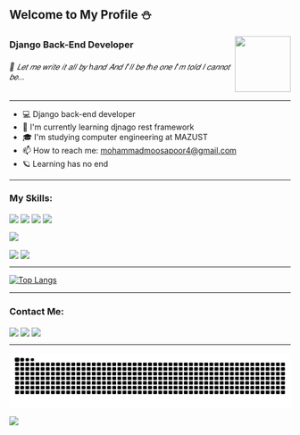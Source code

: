 ## Welcome to My Profile ⛄

<a href="https://www.djangoproject.com/" target="blank"><img align="right" src="https://gifdb.com/images/high/coding-animated-laptop-flow-stream-ja04010rm5o68zfk.webp" height="100" width="100" /></a>
<p></p>

### Django Back-End Developer

###### 🍁 𝐿𝑒𝑡 𝑚𝑒 𝑤𝑟𝑖𝑡𝑒 𝑖𝑡 𝑎𝑙𝑙 𝑏𝑦 ℎ𝑎𝑛𝑑 𝐴𝑛𝑑 𝐼'𝑙𝑙 𝑏𝑒 𝑡ℎ𝑒 𝑜𝑛𝑒 𝐼'𝑚 𝑡𝑜𝑙𝑑 𝐼 𝑐𝑎𝑛𝑛𝑜𝑡 𝑏𝑒...
###

<hr></hr>

- 💻 Django back-end developer
- 🌱 I'm currently learning djnago rest framework
- 🎓 I'm studying computer engineering at MAZUST
- 📫 How to reach me: mohammadmoosapoor4@gmail.com
- 🪐 Learning has no end 

<hr></hr>

### My Skills:

<a href="https://www.python.org/" target="blank"><img align="center" src="https://img.shields.io/badge/Python-FFD43B?style=for-the-badge&logo=python&logoColor=blue"/></a>
<a href="https://www.djangoproject.com/" target="blank"><img align="center" src="https://img.shields.io/badge/Django-092E20?style=for-the-badge&logo=django&logoColor=green"/></a>
<a href="https://www.django-rest-framework.org/" target="blank"><img align="center" src="https://img.shields.io/badge/django%20rest-ff1709?style=for-the-badge&logo=django&logoColor=white"/></a>
<a href="https://www.mysql.com/" target="blank"><img align="center" src="https://img.shields.io/badge/MySQL-005C84?style=for-the-badge&logo=mysql&logoColor=white"/></a>

<a href="#" target="blank"><img align="center" src="https://img.shields.io/badge/HTML5-E34F26?style=for-the-badge&logo=html5&logoColor=white"/></a>

<a href="#" target="blank"><img align="center" src="https://img.shields.io/badge/C%2B%2B-00599C?style=for-the-badge&logo=c%2B%2B&logoColor=white"/></a>
<a href="#" target="blank"><img align="center" src="https://img.shields.io/badge/C%23-239120?style=for-the-badge&logo=c-sharp&logoColor=white"/></a>

<hr></hr>

[![Top Langs](https://github-readme-stats.vercel.app/api/top-langs/?username=mmd-punisher&hide_progress=true&theme=dark)](https://github.com/anuraghazra/github-readme-stats)
<hr></hr>

### Contact Me:
<a href="#" target="blank"><img align="center" src="https://img.shields.io/badge/Telegram-2CA5E0?style=for-the-badge&logo=telegram&logoColor=white"/></a>
<a href="https://instagram.com/mmdetoun?igshid=YTQwZjQ0NmI0OA==" target="blank"><img align="center" src="https://img.shields.io/badge/Instagram-E4405F?style=for-the-badge&logo=instagram&logoColor=white"/></a>
<a href="https://www.linkedin.com/in/mohammad-mousapour-493a23256?utm_source=share&utm_campaign=share_via&utm_content=profile&utm_medium=android_app" target="blank"><img align="center" src="https://img.shields.io/badge/LinkedIn-0077B5?style=for-the-badge&logo=linkedin&logoColor=white"/></a>

[//]: # (<a href="" target="blank"><img align="center" src=""/></a>)

<hr></hr>

<a href="https://raw.githubusercontent.com/BEPb/BEPb/output/github-contribution-grid-snake.svg" target="blank"><img align="center" src="https://raw.githubusercontent.com/BEPb/BEPb/output/github-contribution-grid-snake.svg" height="100" width="1000" /></a>

[![](https://visitcount.itsvg.in/api?id=mmd-punisher&label=Profile%20Views&color=8&icon=8&pretty=true)](https://visitcount.itsvg.in)
